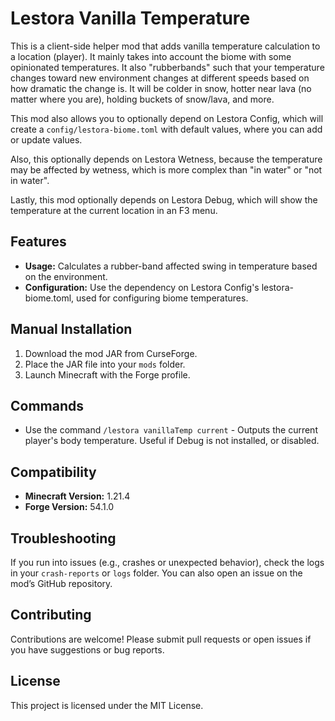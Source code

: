 # Lestora Vanilla Temperature

This is a client-side helper mod that adds vanilla temperature calculation to a location (player).  It mainly takes into account the biome with some opinionated temperatures.  It also "rubberbands" such that your temperature changes toward new environment changes at different speeds based on how dramatic the change is.  It will be colder in snow, hotter near lava (no matter where you are), holding buckets of snow/lava, and more.

This mod also allows you to optionally depend on Lestora Config, which will create a `config/lestora-biome.toml` with default values, where you can add or update values.

Also, this optionally depends on Lestora Wetness, because the temperature may be affected by wetness, which is more complex than "in water" or "not in water".

Lastly, this mod optionally depends on Lestora Debug, which will show the temperature at the current location in an F3 menu.

## Features
- **Usage:** Calculates a rubber-band affected swing in temperature based on the environment.
- **Configuration:** Use the dependency on Lestora Config's lestora-biome.toml, used for configuring biome temperatures.

## Manual Installation
1. Download the mod JAR from CurseForge.
2. Place the JAR file into your `mods` folder.
3. Launch Minecraft with the Forge profile.

## Commands
- Use the command `/lestora vanillaTemp current` - Outputs the current player's body temperature.  Useful if Debug is not installed, or disabled.

## Compatibility
- **Minecraft Version:** 1.21.4
- **Forge Version:** 54.1.0

## Troubleshooting
If you run into issues (e.g., crashes or unexpected behavior), check the logs in your `crash-reports` or `logs` folder. You can also open an issue on the mod’s GitHub repository.

## Contributing
Contributions are welcome! Please submit pull requests or open issues if you have suggestions or bug reports.

## License
This project is licensed under the MIT License.
